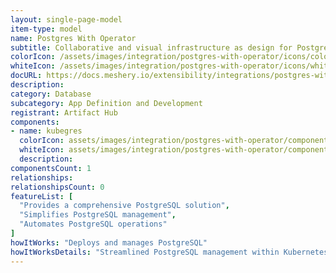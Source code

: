 ```yaml
---
layout: single-page-model
item-type: model
name: Postgres With Operator
subtitle: Collaborative and visual infrastructure as design for Postgres With Operator
colorIcon: /assets/images/integration/postgres-with-operator/icons/color/postgres-with-operator-color.svg
whiteIcon: /assets/images/integration/postgres-with-operator/icons/white/postgres-with-operator-white.svg
docURL: https://docs.meshery.io/extensibility/integrations/postgres-with-operator
description: 
category: Database
subcategory: App Definition and Development
registrant: Artifact Hub
components: 
- name: kubegres
  colorIcon: assets/images/integration/postgres-with-operator/components/kubegres/icons/color/kubegres-color.svg
  whiteIcon: assets/images/integration/postgres-with-operator/components/kubegres/icons/white/kubegres-white.svg
  description: 
componentsCount: 1
relationships: 
relationshipsCount: 0
featureList: [
  "Provides a comprehensive PostgreSQL solution",
  "Simplifies PostgreSQL management",
  "Automates PostgreSQL operations"
]
howItWorks: "Deploys and manages PostgreSQL"
howItWorksDetails: "Streamlined PostgreSQL management within Kubernetes"
---
```

